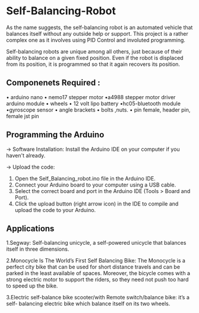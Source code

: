 # Self-Balancing-Robot
As the name suggests, the self-balancing robot is an automated vehicle that balances itself without any outside help or support. This project is a rather complex one as it involves using PID Control and involuted programming. 

Self-balancing robots are unique among all others, just because of their ability to balance on a given fixed position. Even if the robot is displaced from its position, it is programmed so that it again recovers its position.
## Componenets Required :
• arduino nano
• nemo17 stepper motor •a4988 stepper motor driver arduino module
• wheels • 12 volt lipo battery •hc05-bluetooth module
•gyroscope sensor
• angle brackets
• bolts ,nuts. • pin female, header pin, female jst pin
## Programming the Arduino
-> Software Installation: Install the Arduino IDE on your computer if you haven't already.

-> Upload the code:

1. Open the Self_Balancing_robot.ino file in the Arduino IDE.
2. Connect your Arduino board to your computer using a USB cable.
3. Select the correct board and port in the Arduino IDE (Tools > Board and Port).
4. Click the upload button (right arrow icon) in the IDE to compile and upload the code to your Arduino.


## Applications
1.Segway: Self-balancing unicycle, a self-powered unicycle that balances itself in three dimensions.

2.Monocycle Is The World’s First Self Balancing Bike: The Monocycle is a perfect city bike that can be used for short distance travels and can
be parked in the least available of spaces. Moreover, the bicycle comes with a strong electric motor to support the riders, so they need not push too hard to speed up the bike.

3.Electric self-balance bike scooter/with Remote switch/balance bike: it’s a self- balancing electric bike which balance itself on its two wheels. 

